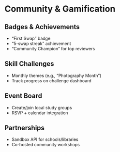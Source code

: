 # Community & Gamification

## Badges & Achievements
- “First Swap” badge
- “5-swap streak” achievement
- “Community Champion” for top reviewers

## Skill Challenges
- Monthly themes (e.g., “Photography Month”)
- Track progress on challenge dashboard

## Event Board
- Create/join local study groups
- RSVP + calendar integration

## Partnerships
- Sandbox API for schools/libraries
- Co-hosted community workshops
